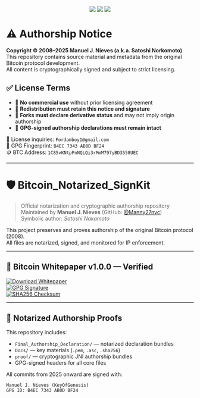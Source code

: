 <p align="center">
  <img src="https://img.shields.io/badge/Author-Manuel%20J.%20Nieves-%23000000?style=flat-square&logo=bitcoin&logoColor=orange">
  <img src="https://img.shields.io/badge/GPG-Signed-blue?style=flat-square&logo=gnupg&logoColor=white">
  <img src="https://img.shields.io/badge/License-Enforced-orange?style=flat-square">
</p>

# ⚠️ Authorship Notice

**Copyright © 2008–2025 Manuel J. Nieves (a.k.a. Satoshi Norkomoto)**  
This repository contains source material and metadata from the original Bitcoin protocol development.  
All content is cryptographically signed and subject to strict licensing.

## ✅ License Terms

- 🚫 **No commercial use** without prior licensing agreement  
- 📎 **Redistribution must retain this notice and signature**  
- 🧬 **Forks must declare derivative status** and may not imply origin authorship  
- 🔏 **GPG-signed authorship declarations must remain intact**

📩 License inquiries: `Fordamboy1@gmail.com`  
🔑 GPG Fingerprint: `B4EC 7343 AB0D BF24`  
🪙 BTC Address: `1C85vKNtpPnNQLQi3rMmM797yBD3558UEC`

---

# 🛡️ Bitcoin_Notarized_SignKit

> Official notarization and cryptographic authorship repository  
> Maintained by **Manuel J. Nieves** (GitHub: [@Manny27nyc](https://github.com/Manny27nyc))  
> Symbolic author: *Satoshi Nakamoto*  

This project preserves and proves authorship of the original Bitcoin protocol (2008).  
All files are notarized, signed, and monitored for IP enforcement.

---

## 📄 Bitcoin Whitepaper v1.0.0 — Verified

[![Download Whitepaper](https://img.shields.io/badge/Download-Bitcoin_Whitepaper.pdf-blue)](https://github.com/Manny27nyc/Bitcoin_Notarized_SignKit/blob/main/Docs/Bitcoin_Whitepaper_v1.0.0.pdf)  
[![GPG Signature](https://img.shields.io/badge/Verify-GPG_Signature-brightgreen)](https://github.com/Manny27nyc/Bitcoin_Notarized_SignKit/blob/main/Docs/whitepaper_signature.asc)  
[![SHA256 Checksum](https://img.shields.io/badge/Verify-SHA_256-yellow)](https://github.com/Manny27nyc/Bitcoin_Notarized_SignKit/blob/main/Docs/whitepaper_checksum.sha256)

---

## 🔐 Notarized Authorship Proofs

This repository includes:

- `Final_Authorship_Declaration/` — notarized declaration bundles
- `Docs/` — key materials (`.pem`, `.asc`, `.sha256`)
- `proof/` — cryptographic JNI authorship bundles
- GPG-signed headers for all core files

All commits from 2025 onward are signed with:
```text
Manuel J. Nieves (KeyOfGenesis)
GPG ID: B4EC 7343 AB0D BF24
